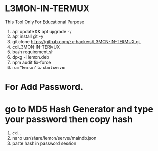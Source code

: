 # L3MON-IN-TERMUX

This Tool Only For Educational Purpose

1. apt update && apt upgrade -y
2. apt install git -y
3. git clone https://github.com/zx-hackers/L3MON-IN-TERMUX.git
4. cd L3MON-IN-TERMUX
5. bash requirement.sh
6. dpkg -i lemon.deb
7. npm audit fix-force
8. run "lemon" to start server

# For Add Password.

# go to MD5 Hash Generator and type your password then copy hash 
 
 1. cd ..
 2. nano usr/share/lemon/server/maindb.json
 3. paste hash in password session

 
